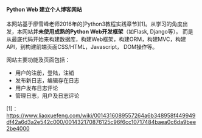 #### Python Web 建立个人博客网站

本网站基于廖雪峰老师2016年的[Python3教程实践章节][1]。从学习的角度出发，本网站**并未使用成熟的Python Web开发框架**（如Flask, Django等）。
而是从最底代码开始来构建数据库，构建Web框架，构建ORM，构建MVC，构建API，到构建前端页面CSS/HTML，Javascript， DOM操作等。

网站主要功能及页面包括：

- 用户的注册，登陆，注销
- 发布新日志，编辑存在日志
- 用户发布日志评论
- 管理日志，用户及日志评论


[1]：https://www.liaoxuefeng.com/wiki/0014316089557264a6b348958f449949df42a6d3a2e542c000/001432170876125c96f6cc10717484baea0c6da9bee2be4000